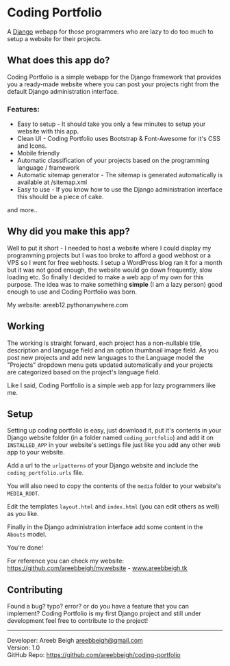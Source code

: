 # Coding Portfolio
A <a href="https://www.djangoproject.com/">Django</a> webapp for those programmers who are lazy to do too much to setup a website for their projects.

## What does this app do?
Coding Portfolio is a simple webapp for the Django framework that provides you a ready-made website where you can post your 
projects right from the default Django administration interface.

### Features:
<ul>
  <li>Easy to setup - It should take you only a few minutes to setup your website with this app.</li>
  <li>Clean UI - Coding Portfolio uses Bootstrap & Font-Awesome for it's CSS and Icons.</li>
  <li>Mobile friendly</li>
  <li>Automatic classification of your projects based on the programming language / framework</li>
  <li>Automatic sitemap generator - The sitemap is generated automatically is available at /sitemap.xml</li>
  <li>Easy to use - If you know how to use the Django administration interface this should be a piece of cake.</li>
</ul>
and more..

## Why did you make this app?
Well to put it short - I needed to host a website where I could display my programming projects but I was too broke to afford
a good webhost or a VPS so I went for free webhosts. I setup a WordPress blog ran it for a month but it was not good enough, the
website would go down frequently, slow loading etc. So finally I decided to make a web app of my own for this purpose. The idea
was to make something <b>simple</b> (I am a lazy person) good enough to use and Coding Portfolio was born.

My website: areeb12.pythonanywhere.com

## Working
The working is straight forward, each project has a non-nullable title, description and language field and an option thumbnail
image field. As you post new projects and add new languages to the Language model the "Projects" dropdown menu gets updated
automatically and your projects are categorized based on the project's language field.

Like I said, Coding Portfolio is a simple web app for lazy programmers like me.

## Setup
Setting up coding portfolio is easy, just download it, put it's contents in your Django website folder (in a folder named `coding_portfolio`)
and add it on `INSTALLED_APP` in your website's settings file just like you add any other web app to your website.

Add a url to the `urlpatterns` of your Django website and include the `coding_portfolio.urls` file.

You will also need to copy the contents of the `media` folder to your website's `MEDIA_ROOT`.

Edit the templates `layout.html` and `index.html` (you can edit others as well) as you like.

Finally in the Django administration interface add some content in the `Abouts` model.

You're done!

For reference you can check my website: https://github.com/areebbeigh/mywebsite - www.areebbeigh.tk

## Contributing
Found a bug? typo? error? or do you have a feature that you can implement? Coding Portfolio is my first Django project and
still under development feel free to contribute to the project!

<hr>

Developer: Areeb Beigh <areebbeigh@gmail.com> <br>
Version: 1.0 <br>
GitHub Repo: https://github.com/areebbeigh/coding-portfolio <br>
